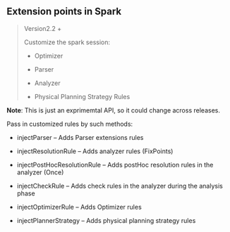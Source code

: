 ## Extension points in Spark

>Version2.2 +
>
>Customize the spark session:
>
>- Optimizer
>
>- Parser
>- Analyzer
>- Physical Planning Strategy Rules

**Note**: This is just an exprimemtal API, so it could change across releases.



Pass in customized rules by such methods:

- injectParser – Adds Parser extensions rules

- injectResolutionRule – Adds analyzer rules (FixPoints)

- injectPostHocResolutionRule – Adds postHoc resolution rules in the analyzer (Once)

- injectCheckRule – Adds check rules in the analyzer during the analysis phase

- injectOptimizerRule – Adds Optimizer rules

- injectPlannerStrategy – Adds physical planning strategy rules


